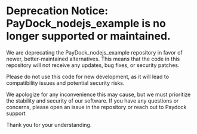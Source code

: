 # Deprecation Notice: PayDock_nodejs_example is no longer supported or maintained.

We are deprecating the PayDock_nodejs_example repository in favor of newer, better-maintained alternatives. This means that the code in this repository will not receive any updates, bug fixes, or security patches.

Please do not use this code for new development, as it will lead to compatibility issues and potential security risks.

We apologize for any inconvenience this may cause, but we must prioritize the stability and security of our software. If you have any questions or concerns, please open an issue in the repository or reach out to Paydock support

Thank you for your understanding.
